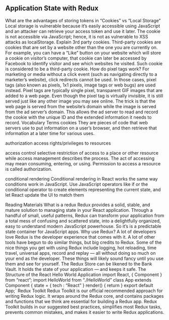 ## Application State with Redux
What are the advantages of storing tokens in “Cookies” vs “Local Storage”
Local storage is vulnerable because it’s easily accessible using JavaScript and an attacker can retrieve your access token and use it later.
The cookie is not accessible via JavaScript; hence, it is not as vulnerable to XSS attacks as localStorage.
Explain 3rd party cookies.
Third-party cookies are cookies that are set by a website other than the one you are currently on. For example, you can have a “Like” button on your website which will store a cookie on visitor’s computer, that cookie can later be accessed by Facebook to identify visitor and see which websites he visited. Such cookie is considered to be a third-party cookie.
How do pixel tags work?
For marketing or media without a click event (such as navigating directly to a marketer’s website), click redirects cannot be used. In those cases, pixel tags (also known as pixels, 1x1 pixels, image tags or web bugs) are used instead. Pixel tags are typically single pixel, transparent GIF images that are added to a web page. Even though the pixel tag is virtually invisible, it is still served just like any other image you may see online. The trick is that the web page is served from the website’s domain while the image is served from the ad server’s domain. This allows the ad server to read and record the cookie with the unique ID and the extended information it needs to record.
Vocabulary Terms
cookies They are pieces of code that web servers use to put information on a user’s browser, and then retrieve that information at a later time for various uses.

authorization access rights/privileges to resources

access control selective restriction of access to a place or other resource while access management describes the process. The act of accessing may mean consuming, entering, or using. Permission to access a resource is called authorization.

conditional rendering Conditional rendering in React works the same way conditions work in JavaScript. Use JavaScript operators like if or the conditional operator to create elements representing the current state, and let React update the UI to match them

Reading Materials
What is a redux
Redux provides a solid, stable, and mature solution to managing state in your React application. Through a handful of small, useful patterns, Redux can transform your application from a total mess of confusing and scattered state, into a delightfully organized, easy to understand modern JavaScript powerhouse. So it’s is a predictable state container for JavaScript apps.
Why use Redux?
A lot of developers love Redux is the developer experience that comes with it. A lot of other tools have begun to do similar things, but big credits to Redux.
Some of the nice things you get with using Redux include logging, hot reloading, time travel, universal apps, record and replay — all without doing so much on your end as the developer. These things will likely sound fancy until you use them and see for yourself.
The Redux Store can be likened to the Bank Vault. It holds the state of your application — and keeps it safe.
The Structure of the React Hello World Application
import React, { Component } from “react”; import HelloWorld from “./HelloWorld”
class App extends Component { state = { tech : “React” } render() { return }
export default App;`
Redux Toolkit
Redux Toolkit is our official recommended approach for writing Redux logic. It wraps around the Redux core, and contains packages and functions that we think are essential for building a Redux app. Redux Toolkit builds in our suggested best practices, simplifies most Redux tasks, prevents common mistakes, and makes it easier to write Redux applications.
